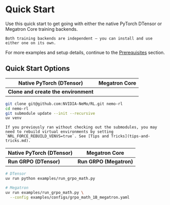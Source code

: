 # Quick Start

Use this quick start to get going with either the native PyTorch DTensor or Megatron Core training backends.

```{note}
Both training backends are independent — you can install and use either one on its own.
```

For more examples and setup details, continue to the [Prerequisites](installation.md) section.

## Quick Start Options

| Native PyTorch (DTensor) | Megatron Core |
|--------------------------|---------------|
| **Clone and create the environment** | |

```sh
git clone git@github.com:NVIDIA-NeMo/RL.git nemo-rl
cd nemo-rl
git submodule update --init --recursive
uv venv
```

```{note}
If you previously ran without checking out the submodules, you may need to rebuild virtual environments by setting `NRL_FORCE_REBUILD_VENVS=true`. See [Tips and Tricks](tips-and-tricks.md).
```

| Native PyTorch (DTensor) | Megatron Core |
|--------------------------|---------------|
| **Run GRPO (DTensor)** | **Run GRPO (Megatron)** |

```sh
# DTensor
uv run python examples/run_grpo_math.py
```

```sh
# Megatron
uv run examples/run_grpo_math.py \
  --config examples/configs/grpo_math_1B_megatron.yaml
```

